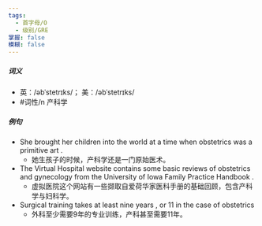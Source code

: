```yaml
---
tags:
  - 首字母/O
  - 级别/GRE
掌握: false
模糊: false
---
```

##### 词义
- 英：/əbˈstetrɪks/； 美：/əbˈstetrɪks/
- #词性/n  产科学
##### 例句
- She brought her children into the world at a time when obstetrics was a primitive art .
	- 她生孩子的时候，产科学还是一门原始医术。
- The Virtual Hospital website contains some basic reviews of obstetrics and gynecology from the University of Iowa Family Practice Handbook .
	- 虚拟医院这个网站有一些撷取自爱荷华家医科手册的基础回顾，包含产科学与妇科学。
- Surgical training takes at least nine years , or 11 in the case of obstetrics
	- 外科至少需要9年的专业训练，产科甚至需要11年。
